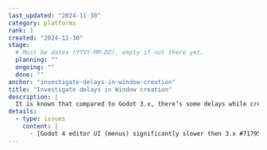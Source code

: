 ```yaml
---
last_updated: "2024-11-30"
category: platforms
rank: 1
created: "2024-11-30"
stage:
  # Must be dates (YYYY-MM-DD), empty if not there yet.
  planning: ""
  ongoing: ""
  done: ""
anchor: "investigate-delays-in-window-creation"
title: "Investigate delays in Window creation"
description: |
  It is known that compared to Godot 3.x, there’s some delays while creating new `Window`, especially on Windows.
details:
  - type: issues
    content: |
      - [Godot 4 editor UI (menus) significantly slower then 3.x #71795](https://github.com/godotengine/godot/issues/71795)
---
```

